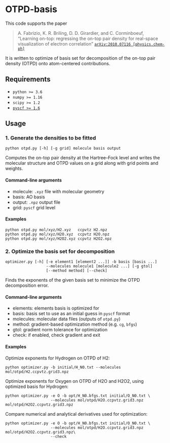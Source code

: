 # OTPD-basis

This code supports the paper
> A. Fabrizio, K. R. Briling, D. D. Girardier, and C. Corminboeuf,
“Learning on-top: regressing the on-top pair density for real-space visualization of electron correlation”
[`arXiv:2010.07116 [physics.chem-ph]`](https://arxiv.org/abs/2010.07116)

It is written to optimize of basis set
for decomposition of the on-top pair density (OTPD)
onto atom-centered contributions.

## Requirements
* `python >= 3.6`
* `numpy >= 1.16`
* `scipy >= 1.2`
* [`pyscf >= 1.6`](https://github.com/pyscf/pyscf)

## Usage

### 1. Generate the densities to be fitted
```
python otpd.py [-h] [-g grid] molecule basis output
```
Computes the on-top pair density at the Hartree–Fock level
and writes the molecular structure and OTPD values on a grid 
along with grid points and weights.

#### Command-line arguments
* molecule: `.xyz` file with molecular geometry
* basis: AO basis
* output: `.npz` output file
* grid: `pyscf` grid level

#### Examples
```
python otpd.py mol/xyz/H2.xyz   ccpvtz H2.npz
python otpd.py mol/xyz/H2O.xyz  ccpvtz H2O.npz
python otpd.py mol/xyz/H2O2.xyz ccpvtz H2O2.npz
```

### 2. Optimize the basis set for decomposition
```
optimizer.py [-h] [-e element1 [element2 ...]] -b basis [basis ...]
                  --molecules molecule1 [molecule2 ...] [-g gtol]
                  [--method method] [--check]
```
Finds the exponents of the given basis set 
to minimize the OTPD decomposition error.

#### Command-line arguments
* elements: elements basis is optimized for
* basis: basis set to use as an initial guess in `pyscf` format
* molecules: molecular data files (outputs of `otpd.py`)
* method: gradient-based optimization method (e.g. `cg`, `bfgs`)
* gtol: gradient norm tolerance for optimization
* check: if enabled, check gradient and exit

#### Examples
Optimize exponents for Hydrogen on OTPD of H2:
```
python optimizer.py -b initial/H_N0.txt --molecules mol/otpd/H2.ccpvtz.grid3.npz
```
Optimize exponents for Oxygen on OTPD of H2O and H2O2, using optimized basis for Hydrogen:
```
python optimizer.py -e O -b opt/H_N0.bfgs.txt initial/O_N0.txt \
                    --molecules mol/otpd/H2O.ccpvtz.grid3.npz mol/otpd/H2O2.ccpvtz.grid3.npz
```
Compare numerical and analytical derivatives used for optimization:
```
python optimizer.py -e O -b opt/H_N0.bfgs.txt initial/O_N0.txt \
                    --molecules mol/otpd/H2O.ccpvtz.grid3.npz mol/otpd/H2O2.ccpvtz.grid3.npz\
                    --check
```
